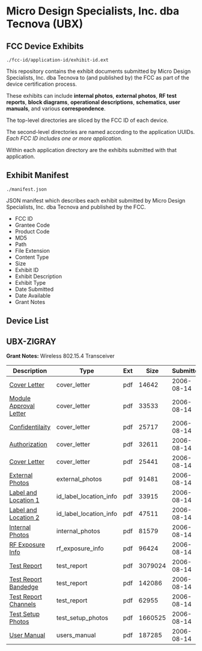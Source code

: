 # Micro Design Specialists, Inc. dba Tecnova (UBX)
## FCC Device Exhibits

```
./fcc-id/application-id/exhibit-id.ext
```

This repository contains the exhibit documents submitted by Micro Design Specialists, Inc. dba Tecnova to (and published by) the FCC as part of the device certification process.

These exhibits can include **internal photos**, **external photos**, **RF test reports**, **block diagrams**, **operational descriptions**, **schematics**, **user manuals**, and various **correspondence**.

The top-level directories are sliced by the FCC ID of each device.

The second-level directories are named according to the application UUIDs. *Each FCC ID includes one or more application.*

Within each application directory are the exhibits submitted with that application. 

## Exhibit Manifest

```
./manifest.json
```

JSON manifest which describes each exhibit submitted by Micro Design Specialists, Inc. dba Tecnova and published by the FCC.

- FCC ID
- Grantee Code
- Product Code
- MD5
- Path
- File Extension
- Content Type
- Size
- Exhibit ID
- Exhibit Description
- Exhibit Type
- Date Submitted
- Date Available
- Grant Notes

## Device List
## UBX-ZIGRAY
**Grant Notes:** Wireless 802.15.4 Transceiver

| Description | Type | Ext | Size | Submitted | Available |
| ----------- | ---- | --- | ---- | --------- | --------- |
| [Cover Letter](UBX-ZIGRAY/e5be78c599231c27634b5a85223132a3/693350.pdf) | cover_letter | pdf | 14642 | 2006-08-14 | 2006-08-15 |
| [Module Approval Letter](UBX-ZIGRAY/e5be78c599231c27634b5a85223132a3/693351.pdf) | cover_letter | pdf | 33533 | 2006-08-14 | 2006-08-15 |
| [Confidentilaity](UBX-ZIGRAY/e5be78c599231c27634b5a85223132a3/693352.pdf) | cover_letter | pdf | 25717 | 2006-08-14 | 2006-08-15 |
| [Authorization](UBX-ZIGRAY/e5be78c599231c27634b5a85223132a3/693353.pdf) | cover_letter | pdf | 32611 | 2006-08-14 | 2006-08-15 |
| [Cover Letter](UBX-ZIGRAY/e5be78c599231c27634b5a85223132a3/693354.pdf) | cover_letter | pdf | 25441 | 2006-08-14 | 2006-08-15 |
| [External Photos](UBX-ZIGRAY/e5be78c599231c27634b5a85223132a3/693356.pdf) | external_photos | pdf | 91481 | 2006-08-14 | 2006-08-15 |
| [Label and Location 1](UBX-ZIGRAY/e5be78c599231c27634b5a85223132a3/693358.pdf) | id_label_location_info | pdf | 33915 | 2006-08-14 | 2006-08-15 |
| [Label and Location 2](UBX-ZIGRAY/e5be78c599231c27634b5a85223132a3/693359.pdf) | id_label_location_info | pdf | 47511 | 2006-08-14 | 2006-08-15 |
| [Internal Photos](UBX-ZIGRAY/e5be78c599231c27634b5a85223132a3/693357.pdf) | internal_photos | pdf | 81579 | 2006-08-14 | 2006-08-15 |
| [RF Exposure Info](UBX-ZIGRAY/e5be78c599231c27634b5a85223132a3/693361.pdf) | rf_exposure_info | pdf | 96424 | 2006-08-14 | 2006-08-15 |
| [Test Report](UBX-ZIGRAY/e5be78c599231c27634b5a85223132a3/693363.pdf) | test_report | pdf | 3079024 | 2006-08-14 | 2006-08-15 |
| [Test Report Bandedge](UBX-ZIGRAY/e5be78c599231c27634b5a85223132a3/693364.pdf) | test_report | pdf | 142086 | 2006-08-14 | 2006-08-15 |
| [Test Report Channels](UBX-ZIGRAY/e5be78c599231c27634b5a85223132a3/693365.pdf) | test_report | pdf | 62955 | 2006-08-14 | 2006-08-15 |
| [Test Setup Photos](UBX-ZIGRAY/e5be78c599231c27634b5a85223132a3/693366.pdf) | test_setup_photos | pdf | 1660525 | 2006-08-14 | 2006-08-15 |
| [User Manual](UBX-ZIGRAY/e5be78c599231c27634b5a85223132a3/693367.pdf) | users_manual | pdf | 187285 | 2006-08-14 | 2006-08-15 |
